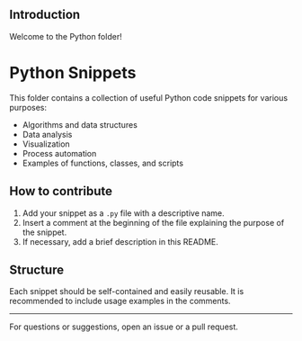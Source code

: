 ## Introduction

Welcome to the Python folder!

# Python Snippets

This folder contains a collection of useful Python code snippets for various purposes:

- Algorithms and data structures
- Data analysis
- Visualization
- Process automation
- Examples of functions, classes, and scripts

## How to contribute

1. Add your snippet as a `.py` file with a descriptive name.
2. Insert a comment at the beginning of the file explaining the purpose of the snippet.
3. If necessary, add a brief description in this README.

## Structure

Each snippet should be self-contained and easily reusable. It is recommended to include usage examples in the comments.

---

For questions or suggestions, open an issue or a pull request.
